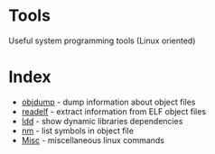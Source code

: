 # Tools
Useful system programming tools (Linux oriented)


# Index

- [objdump](https://linux.die.net/man/1/objdump) - dump information about object files
- [readelf](./doc/readelf.md) - extract information from ELF object files
- [ldd](https://man7.org/linux/man-pages/man1/ldd.1.html) - show dynamic libraries dependencies
- [nm](https://www.thegeekstuff.com/2012/03/linux-nm-command/) - list symbols in object file
- [Misc](./doc/Misc.md) - miscellaneous linux commands 
